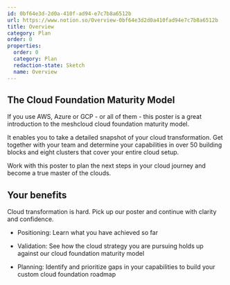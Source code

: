 ```yaml
---
id: 0bf64e3d-2d0a-410f-ad94-e7c7b8a6512b
url: https://www.notion.so/Overview-0bf64e3d2d0a410fad94e7c7b8a6512b
title: Overview
category: Plan
order: 0
properties:
  order: 0
  category: Plan
  redaction-state: Sketch
  name: Overview
---
```


## The Cloud Foundation Maturity Model

If you use AWS, Azure or GCP - or all of them - this poster is a great introduction to the meshcloud cloud foundation maturity model.

It enables you to take a detailed snapshot of your cloud transformation. Get together with your team and determine your capabilities in over 50 building blocks and eight clusters that cover your entire cloud setup.

Work with this poster to plan the next steps in your cloud journey and become a true master of the clouds.

## **Your benefits**

Cloud transformation is hard. Pick up our poster and continue with clarity and confidence.

- Positioning: Learn what you have achieved so far

- Validation: See how the cloud strategy you are pursuing holds up against our cloud foundation maturity model

- Planning: Identify and prioritize gaps in your capabilities to build your custom cloud foundation roadmap

